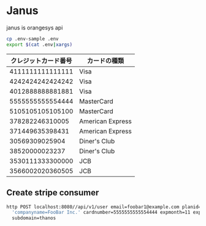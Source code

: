 # Janus

janus is orangesys api

```sh
cp .env-sample .env
export $(cat .env|xargs)
```

クレジットカード番号 |カードの種類
---|---
4111111111111111|Visa
4242424242424242|Visa
4012888888881881|Visa
5555555555554444|MasterCard
5105105105105100|MasterCard
378282246310005|American Express
371449635398431|American Express
30569309025904|Diner's Club
38520000023237|Diner's Club
3530111333300000|JCB
3566002020360505|JCB

## Create stripe consumer

```sh
http POST localhost:8080//api/v1/user email=foobar1@example.com planid=promeunit \
  'companyname=FooBar Inc.' cardnumber=5555555555554444 expmonth=11 expyear=23 cvc=321 \
  subdomain=thanos
```
